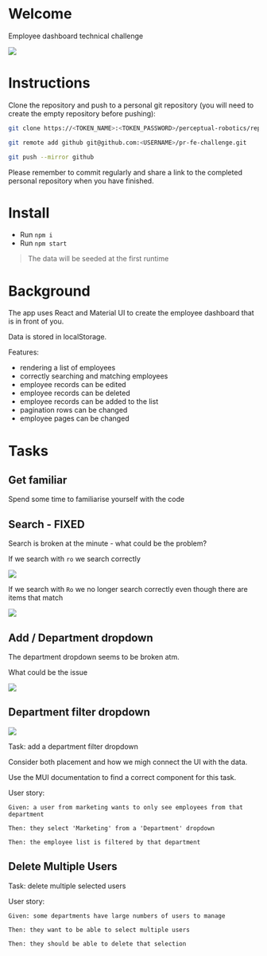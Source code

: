 # Welcome

Employee dashboard technical challenge

![](docs/media/gifs/employee-dashboard-demo.gif)

# Instructions

Clone the repository and push to a personal git repository (you will need to create the empty repository before pushing):

```sh
git clone https://<TOKEN_NAME>:<TOKEN_PASSWORD>/perceptual-robotics/reporting-group/recruitment-tech-challenges.git
```

```sh
git remote add github git@github.com:<USERNAME>/pr-fe-challenge.git
```

```sh
git push --mirror github
```

Please remember to commit regularly and share a link to the completed personal repository when you have finished.



# Install 

* Run `npm i`
* Run `npm start`

> The data will be seeded at the first runtime

# Background 

The app uses React and Material UI to create the employee dashboard that is in front of you. 

Data is stored in localStorage.

Features: 
* rendering a list of employees
* correctly searching and matching employees
* employee records can be edited 
* employee records can be deleted
* employee records can be added to the list
* pagination rows can be changed
* employee pages can be changed

# Tasks

## Get familiar

Spend some time to familiarise yourself with the code

## Search - FIXED

Search is broken at the minute - what could be the problem?

If we search with `ro` we search correctly

![](docs/media/search-issue-1.png)

If we search with `Ro` we no longer search correctly even though there are items that match

![](docs/media/search-issue-2.png)



## Add / Department dropdown

The department dropdown seems to be broken atm. 

What could be the issue

![](docs/media/departments-issue.png)

## Department filter dropdown

![](docs/media/where-filters-should-go.jpg)

Task: add a department filter dropdown

Consider both placement and how we migh connect the UI with the data.

Use the MUI documentation to find a correct component for this task.

User story:

```
Given: a user from marketing wants to only see employees from that department

Then: they select 'Marketing' from a 'Department' dropdown

Then: the employee list is filtered by that department
```

## Delete Multiple Users

Task: delete multiple selected users

User story:

```
Given: some departments have large numbers of users to manage

Then: they want to be able to select multiple users

Then: they should be able to delete that selection
```
